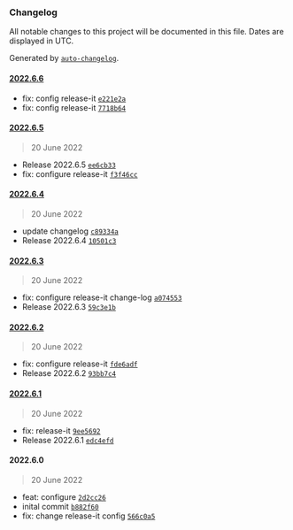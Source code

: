 ### Changelog

All notable changes to this project will be documented in this file. Dates are displayed in UTC.

Generated by [`auto-changelog`](https://github.com/CookPete/auto-changelog).

#### [2022.6.6](https://github.com/davicajucaru/release-it/compare/2022.6.5...2022.6.6)

- fix: config release-it [`e221e2a`](https://github.com/davicajucaru/release-it/commit/e221e2a97e83e42716a99afefbdb5eb352b1f085)
- fix: config release-it [`7718b64`](https://github.com/davicajucaru/release-it/commit/7718b643df2634aaf6b95f87e8533930f8708b62)

#### [2022.6.5](https://github.com/davicajucaru/release-it/compare/2022.6.4...2022.6.5)

> 20 June 2022

- Release 2022.6.5 [`ee6cb33`](https://github.com/davicajucaru/release-it/commit/ee6cb33f170a40b932d402c6835b1a1b26d37ab4)
- fix: configure release-it [`f3f46cc`](https://github.com/davicajucaru/release-it/commit/f3f46cc7c5ac7742b6e428209de41e7ee89dfd3e)

#### [2022.6.4](https://github.com/davicajucaru/release-it/compare/2022.6.3...2022.6.4)

> 20 June 2022

- update changelog [`c89334a`](https://github.com/davicajucaru/release-it/commit/c89334aaf01624fee3325f91e2baa82806d648f9)
- Release 2022.6.4 [`10501c3`](https://github.com/davicajucaru/release-it/commit/10501c350742b98386b776deded8cff581c89437)

#### [2022.6.3](https://github.com/davicajucaru/release-it/compare/2022.6.2...2022.6.3)

> 20 June 2022

- fix: configure release-it change-log [`a074553`](https://github.com/davicajucaru/release-it/commit/a07455370627d531ce8a1868ea116cf87ee1c35b)
- Release 2022.6.3 [`59c3e1b`](https://github.com/davicajucaru/release-it/commit/59c3e1bb671c2b8190479d41311ca051aeea2fe0)

#### [2022.6.2](https://github.com/davicajucaru/release-it/compare/2022.6.1...2022.6.2)

> 20 June 2022

- fix: configure release-it [`fde6adf`](https://github.com/davicajucaru/release-it/commit/fde6adf75a9492d69faa3d785f606655d708b9cc)
- Release 2022.6.2 [`93bb7c4`](https://github.com/davicajucaru/release-it/commit/93bb7c4746e4ee43ffe69649cd51c136f0033551)

#### [2022.6.1](https://github.com/davicajucaru/release-it/compare/2022.6.0...2022.6.1)

> 20 June 2022

- fix: release-it [`9ee5692`](https://github.com/davicajucaru/release-it/commit/9ee5692ca72a1dcc25ed3fefc1ca004682a1ae1d)
- Release 2022.6.1 [`edc4efd`](https://github.com/davicajucaru/release-it/commit/edc4efdec48a3a5ad31d24fbbc30decae0543bf0)

#### 2022.6.0

> 20 June 2022

- feat: configure [`2d2cc26`](https://github.com/davicajucaru/release-it/commit/2d2cc26b14e39e60b9b704586e14a1275adb732a)
- inital commit [`b882f60`](https://github.com/davicajucaru/release-it/commit/b882f601478d02404ccf8337e17d739d4ec6cbdd)
- fix: change release-it config [`566c0a5`](https://github.com/davicajucaru/release-it/commit/566c0a53178bc855feb39424ee7a35afef7f7884)
